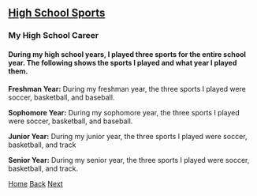 ## [High School Sports](https://www.theatlantic.com/education/archive/2013/09/when-did-competitive-sports-take-over-american-childhood/279868/)

### My High School Career

#### During my high school years, I played three sports for the entire school year. The following shows the sports I played and what year I played them.

**Freshman Year:** During my freshman year, the three sports I played were soccer, basketball, and baseball.

**Sophomore Year:** During my sophomore year, the three sports I played were soccer, basketball, and baseball.

**Junior Year:** During my junior year, the three sports I played were soccer, basketball, and track

**Senior Year:** During my senior year, the three sports I played were soccer, basketball, and track.

[Home](https://github.com/TKarsch20/Midterm-Project/blob/01432e5d41afe3e2588cdeff497afeb665b2af7e/README.md)  [Back](https://github.com/TKarsch20/Midterm-Project/blob/01432e5d41afe3e2588cdeff497afeb665b2af7e/Hobbies.md)  [Next](https://github.com/TKarsch20/Midterm-Project/blob/ed8ea233183b4deee49602de7aba64a562ec37b4/Dream%20Vacations.md)
